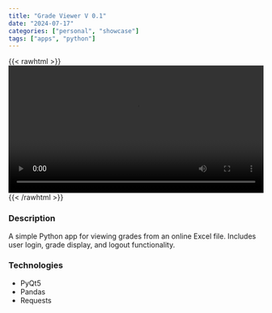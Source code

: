 ```yaml
---
title: "Grade Viewer V 0.1"
date: "2024-07-17"
categories: ["personal", "showcase"]
tags: ["apps", "python"]
---
```


{{< rawhtml >}}
<video width="100%" controls>
    <source src="/videos/1.webm" type="video/webm">
    Your browser does not support the video tag.
</video>
{{< /rawhtml >}}

### Description
A simple Python app for viewing grades from an online Excel file. Includes user login, grade display, and logout functionality.

### Technologies
- PyQt5
- Pandas
- Requests
